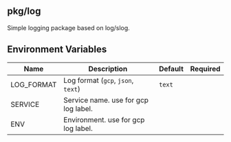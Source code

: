 ## pkg/log

Simple logging package based on log/slog.

## Environment Variables

| Name | Description | Default | Required |
|------|-------------|---------| -------- |
| LOG_FORMAT | Log format (`gcp`, `json`, `text`) | `text` | |
| SERVICE | Service name. use for gcp log label. |  | |
| ENV | Environment. use for gcp log label. | | |
